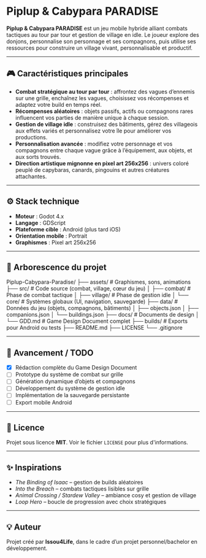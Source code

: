 # Piplup & Cabypara PARADISE

**Piplup & Cabypara PARADISE** est un jeu mobile hybride alliant combats tactiques au tour par tour et gestion de village en idle. Le joueur explore des donjons, personnalise son personnage et ses compagnons, puis utilise ses ressources pour construire un village vivant, personnalisable et productif.

---

## 🎮 Caractéristiques principales

- **Combat stratégique au tour par tour** : affrontez des vagues d’ennemis sur une grille, enchaînez les vagues, choisissez vos récompenses et adaptez votre build en temps réel.
- **Récompenses aléatoires** : objets passifs, actifs ou compagnons rares influencent vos parties de manière unique à chaque session.
- **Gestion de village idle** : construisez des bâtiments, gérez des villageois aux effets variés et personnalisez votre île pour améliorer vos productions.
- **Personnalisation avancée** : modifiez votre personnage et vos compagnons entre chaque vague grâce à l’équipement, aux objets, et aux sorts trouvés.
- **Direction artistique mignonne en pixel art 256x256** : univers coloré peuplé de capybaras, canards, pingouins et autres créatures attachantes.

---

## ⚙️ Stack technique

- **Moteur** : Godot 4.x
- **Langage** : GDScript
- **Plateforme cible** : Android (plus tard iOS)
- **Orientation mobile** : Portrait
- **Graphismes** : Pixel art 256x256

---

## 📁 Arborescence du projet

Piplup-Cabypara-Paradise/
├── assets/ # Graphismes, sons, animations
├── src/ # Code source (combat, village, cœur du jeu)
│ ├── combat/ # Phase de combat tactique
│ ├── village/ # Phase de gestion idle
│ └── core/ # Systèmes globaux (UI, navigation, sauvegarde)
├── data/ # Données du jeu (objets, compagnons, bâtiments)
│ ├── objects.json
│ ├── companions.json
│ └── buildings.json
├── docs/ # Documents de design
│ └── GDD.md # Game Design Document complet
├── builds/ # Exports pour Android ou tests
├── README.md
├── LICENSE
└── .gitignore

---

## 📌 Avancement / TODO

- [x] Rédaction complète du Game Design Document
- [ ] Prototype du système de combat sur grille
- [ ] Génération dynamique d’objets et compagnons
- [ ] Développement du système de gestion idle
- [ ] Implémentation de la sauvegarde persistante
- [ ] Export mobile Android

---

## 📜 Licence

Projet sous licence **MIT**. Voir le fichier `LICENSE` pour plus d'informations.

---

## ✨ Inspirations

- *The Binding of Isaac* – gestion de builds aléatoires
- *Into the Breach* – combats tactiques lisibles sur grille
- *Animal Crossing / Stardew Valley* – ambiance cosy et gestion de village
- *Loop Hero* – boucle de progression avec choix stratégiques

---

## 💡 Auteur

Projet créé par **Issou4Life**, dans le cadre d’un projet personnel/bachelor en développement.

